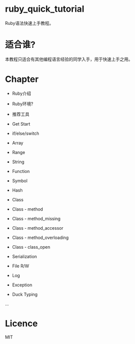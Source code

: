 # ruby_quick_tutorial

Ruby语法快速上手教程。

# 适合谁?

本教程只适合有其他编程语言经验的同学入手，用于快速上手之用。

# Chapter

- Ruby介绍

- Ruby环境?

- 推荐工具

- Get Start
 
- if/else/switch

- Array

- Range

- String

- Function

- Symbol

- Hash

- Class

- Class - method

- Class - method_missing

- Class - method_accessor

- Class - method_overloading

- Class - class_open

- Serialization

- File R/W

- Log

- Exception

- Duck Typing


...


# Licence

MIT





